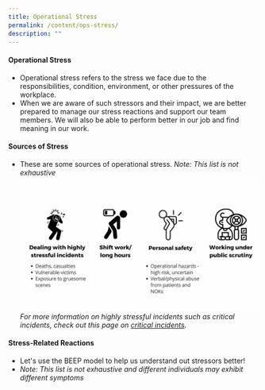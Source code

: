 ```yaml
---
title: Operational Stress
permalink: /content/ops-stress/
description: ""
---
```


#### Operational Stress
* Operational stress refers to the stress we face due to the responsibilities, condition, environment, or other pressures of the workplace.
* When we are aware of such stressors and their impact, we are better prepared to manage our stress reactions and support our team members. We will also be able to perform better in our job and find meaning in our work.

#### Sources of Stress
* These are some sources of operational stress. *Note: This list is not exhaustive*![](/images/Ops%20Stress.jpg)
*For more information on highly stressful incidents such as critical incidents, check out this page on [critical incidents](/critical-incidents).*

#### Stress-Related Reactions
* Let's use the BEEP model to help us understand out stressors better!
* *Note: This list is not exhaustive and different individuals may exhibit different symptoms*